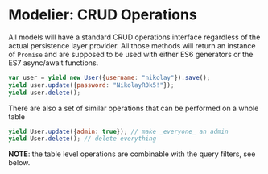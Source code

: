 # Modelier: CRUD Operations

All models will have a standard CRUD operations interface regardless of the actual
persistence layer provider. All those methods will return an instance of `Promise`
and are supposed to be used with either ES6 generators or the ES7 async/await
functions.

```js
var user = yield new User({username: "nikolay"}).save();
yield user.update({password: "NikolayR0k5!"});
yield user.delete();
```

There are also a set of similar operations that can be performed on a whole table

```js
yield User.update({admin: true}); // make _everyone_ an admin
yield User.delete(); // delete everything
```

__NOTE__: the table level operations are combinable with the query filters, see
below.
